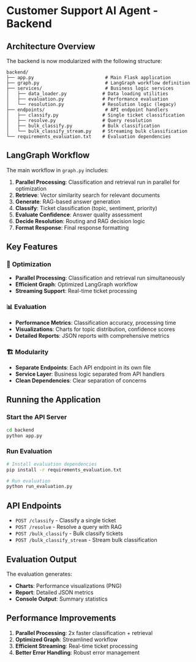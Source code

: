 # Customer Support AI Agent - Backend

## Architecture Overview

The backend is now modularized with the following structure:

```
backend/
├── app.py                          # Main Flask application
├── graph.py                        # LangGraph workflow definition
├── services/                       # Business logic services
│   ├── data_loader.py             # Data loading utilities
│   ├── evaluation.py              # Performance evaluation
│   └── resolution.py              # Resolution logic (legacy)
├── endpoints/                      # API endpoint handlers
│   ├── classify.py                # Single ticket classification
│   ├── resolve.py                 # Query resolution
│   ├── bulk_classify.py           # Bulk classification
│   └── bulk_classify_stream.py    # Streaming bulk classification
└── requirements_evaluation.txt    # Evaluation dependencies
```

## LangGraph Workflow

The main workflow in `graph.py` includes:

1. **Parallel Processing**: Classification and retrieval run in parallel for optimization
2. **Retrieve**: Vector similarity search for relevant documents
3. **Generate**: RAG-based answer generation
4. **Classify**: Ticket classification (topic, sentiment, priority)
5. **Evaluate Confidence**: Answer quality assessment
6. **Decide Resolution**: Routing and RAG decision logic
7. **Format Response**: Final response formatting

## Key Features

### 🚀 **Optimization**
- **Parallel Processing**: Classification and retrieval run simultaneously
- **Efficient Graph**: Optimized LangGraph workflow
- **Streaming Support**: Real-time ticket processing

### 📊 **Evaluation**
- **Performance Metrics**: Classification accuracy, processing time
- **Visualizations**: Charts for topic distribution, confidence scores
- **Detailed Reports**: JSON reports with comprehensive metrics

### 🏗️ **Modularity**
- **Separate Endpoints**: Each API endpoint in its own file
- **Service Layer**: Business logic separated from API handlers
- **Clean Dependencies**: Clear separation of concerns

## Running the Application

### Start the API Server
```bash
cd backend
python app.py
```

### Run Evaluation
```bash
# Install evaluation dependencies
pip install -r requirements_evaluation.txt

# Run evaluation
python run_evaluation.py
```

## API Endpoints

- `POST /classify` - Classify a single ticket
- `POST /resolve` - Resolve a query with RAG
- `POST /bulk_classify` - Bulk classify tickets
- `POST /bulk_classify_stream` - Stream bulk classification

## Evaluation Output

The evaluation generates:
- **Charts**: Performance visualizations (PNG)
- **Report**: Detailed JSON metrics
- **Console Output**: Summary statistics

## Performance Improvements

1. **Parallel Processing**: 2x faster classification + retrieval
2. **Optimized Graph**: Streamlined workflow
3. **Efficient Streaming**: Real-time ticket processing
4. **Better Error Handling**: Robust error management
